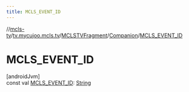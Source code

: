 ```yaml
---
title: MCLS_EVENT_ID
---
```

//[mcls-tv](../../../../index.html)/[tv.mycujoo.mcls.tv](../../index.html)/[MCLSTVFragment](../index.html)/[Companion](index.html)/[MCLS_EVENT_ID](-m-c-l-s_-e-v-e-n-t_-i-d.html)



# MCLS_EVENT_ID



[androidJvm]\
const val [MCLS_EVENT_ID](-m-c-l-s_-e-v-e-n-t_-i-d.html): [String](https://kotlinlang.org/api/latest/jvm/stdlib/kotlin/-string/index.html)




